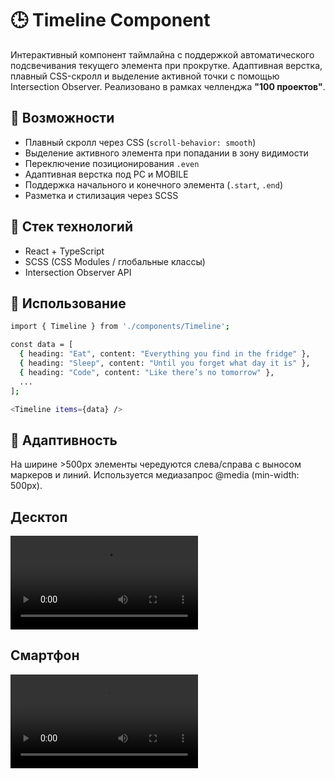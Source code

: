 # 🕒 Timeline Component

Интерактивный компонент таймлайна с поддержкой автоматического подсвечивания текущего элемента при прокрутке. Адаптивная верстка, плавный CSS-скролл и выделение активной точки с помощью Intersection Observer. Реализовано в рамках челленджа **"100 проектов"**.

## 🚀 Возможности

-   Плавный скролл через CSS (`scroll-behavior: smooth`)
-   Выделение активного элемента при попадании в зону видимости
-   Переключение позиционирования `.even`
-   Адаптивная верстка под PC и MOBILE
-   Поддержка начального и конечного элемента (`.start`, `.end`)
-   Разметка и стилизация через SCSS

## 🧱 Стек технологий

-   React + TypeScript
-   SCSS (CSS Modules / глобальные классы)
-   Intersection Observer API

## 🧩 Использование

```bash
import { Timeline } from './components/Timeline';

const data = [
  { heading: "Eat", content: "Everything you find in the fridge" },
  { heading: "Sleep", content: "Until you forget what day it is" },
  { heading: "Code", content: "Like there’s no tomorrow" },
  ...
];

<Timeline items={data} />
```

## 📐 Адаптивность

На ширине >500px элементы чередуются слева/справа с выносом маркеров и линий. Используется медиазапрос @media (min-width: 500px).

## Десктоп
![Превью](./public/preview-pc.mov)

## Смартфон
![Превью](./public/preview-mobile.mov)